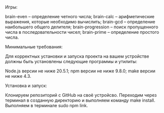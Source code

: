 Игры:

brain-even – определение четного числа;
brain-calc – арифметические выражения, которые необходимо вычислить;
brain-gcd – определение наибольшего общего делителя;
brain-progression – поиск пропущенного числа в последовательности чисел;
brain-prime – определение простого числа.

Минимальные требования:

Для корректных установки и запуска проекта на вашем устройстве должны быть установлены следующие программы и утилиты:

Node.js версии не ниже 20.5.1;
npm версии не ниже 9.8.0;
make версии не ниже 4.3.

Установка и запуск:

Клонируем репозиторий с GitHub на своё устройсво.
Переходим через терминал в созданную директорию и выполняем команду make install.
Выполняем в терминале sudo npm link.
